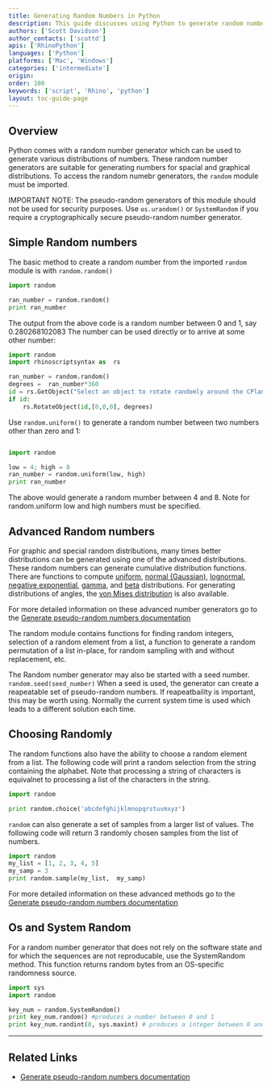 ```yaml
---
title: Generating Random Numbers in Python
description: This guide discusses using Python to generate random numbers in a certain range.
authors: ['Scott Davidson']
author_contacts: ['scottd']
apis: ['RhinoPython']
languages: ['Python']
platforms: ['Mac', 'Windows']
categories: ['intermediate']
origin:
order: 100
keywords: ['script', 'Rhino', 'python']
layout: toc-guide-page
---
```



## Overview

Python comes with a random number generator which can be used to generate various distributions of numbers.  These random number generators are suitable for generating numbers for spacial and graphical distributions.  To access the random numebr generators, the `random` module must be imported.

IMPORTANT NOTE: The pseudo-random generators of this module should not be used for security purposes. Use `os.urandom()` or `SystemRandom` if you require a cryptographically secure pseudo-random number generator.

## Simple Random numbers

The basic method to create a random number from the imported `random` module is with `random.random()`

```python
import random

ran_number = random.random()
print ran_number
```
The output from the above code is a random number between 0 and 1, say 0.280268102083  The number can be used directly or to arrive at some other number: 
 
```python
import random
import rhinoscriptsyntax as  rs

ran_number = random.random()
degrees =  ran_number*360
id = rs.GetObject("Select an object to rotate randomly around the CPlane origin")
if id:
    rs.RotateObject(id,[0,0,0], degrees)
```

Use `random.uniform()` to generate a random number between two numbers other than zero and 1:

```python

import random

low = 4; high = 8
ran_number = random.uniform(low, high)
print ran_number
```
The above would generate a random mumber between 4 and 8. Note for random.uniform low and high numbers must be specified.

## Advanced Random numbers

For graphic and special random distributions, many times better distributions can be generated using one of the advanced distributions. These random numbers can generate cumulative distribution functions. There are functions to compute [uniform](https://en.wikipedia.org/wiki/Uniform_distribution_(continuous)), [normal \(Gaussian\)](https://en.wikipedia.org/wiki/Normal_distribution), [lognormal](https://en.wikipedia.org/wiki/Log-normal_distribution), [negative exponential](https://en.wikipedia.org/wiki/Exponential_distribution), [gamma](https://en.wikipedia.org/wiki/Gamma_distribution), and [beta](https://en.wikipedia.org/wiki/Beta_distribution) distributions. For generating distributions of angles, the [von Mises distribution](https://en.wikipedia.org/wiki/Von_Mises_distribution) is also available.

For more detailed information on these advanced number generators go to the [Generate pseudo-random numbers documentation](https://docs.python.org/2/library/random.html)

The random module contains functions for finding random integers, selection of a random element from a list, a function to generate a random permutation of a list in-place, for random sampling with and  without replacement, etc.

The Random number generator may also be started with a seed number. `random.seed(seed_number)`  When a seed is used, the generator can create a reapeatable set of pseudo-random numbers. If reapeatbaility is important, this may be worth using.  Normally the current system time is used which leads to a different solution each time.

## Choosing Randomly

The random functions also have the ability to choose a random element from a list. The following code will print a random selection from the string containing the alphabet. Note that processing a string of characters is equivalnet to processing a list of the characters in the string.

```python
import random

print random.choice('abcdefghijklmnopqrstuvmxyz')  
````

`random` can also generate a set of samples from a larger list of values. The following code will return 3 randomly chosen samples from the list of numbers.

```python
import random
my_list = [1, 2, 3, 4, 5]
my_samp = 3
print random.sample(my_list,  my_samp) 
```

For more detailed information on these advanced methods go to the [Generate pseudo-random numbers documentation](https://docs.python.org/2/library/random.html)

## Os and System Random

For a random number generator that does not rely on the software state and for which the sequences are not reproducable, use the SystemRandom method. This function returns random bytes from an OS-specific randomness source.

```python
import sys
import random

key_num = random.SystemRandom()
print key_num.random() #produces a number between 0 and 1
print key_num.randint(0, sys.maxint) # produces a integer between 0 and the highest allowed by the OS.
```

---

## Related Links

- [Generate pseudo-random numbers documentation](https://docs.python.org/2/library/random.html)

